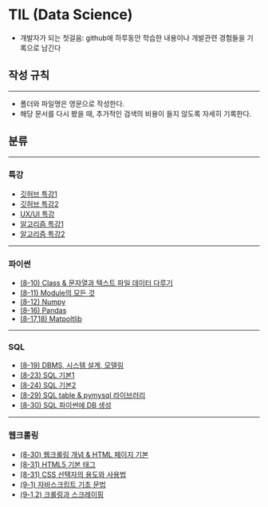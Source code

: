 # TIL (Data Science)
- 개발자가 되는 첫걸음: github에 하루동안 학습한 내용이나 개발관련 경험들을 기록으로 남긴다
## 작성 규칙
---
- 폴더와 파일명은 영문으로 작성한다.
- 해당 문서를 다시 봤을 때, 추가적인 검색의 비용이 들지 않도록 자세히 기록한다. 
## 분류
---
### 특강
- [깃허브 특강1](https://github.com/Calcious98/TIL/blob/89af6094c7210d8a68a2297bd2f13a13a185f331/git/8-8.md)
- [깃허브 특강2](https://github.com/Calcious98/TIL/blob/89af6094c7210d8a68a2297bd2f13a13a185f331/git/8-9.md)
- [UX/UI 특강](https://github.com/Calcious98/TIL/blob/83171221fa97903f0c26998bb8c60e1e8cd4a2d9/%ED%8A%B9%EA%B0%95/UI-UX.md)
- [알고리즘 특강1](https://github.com/Calcious98/TIL/blob/7352e6838673b3a79fd7b2d2ecacc1c10cac1e0f/%ED%8A%B9%EA%B0%95/%EC%95%8C%EA%B3%A0%EB%A6%AC%EC%A6%98.md)
- [알고리즘 특강2](https://github.com/Calcious98/TIL/blob/7352e6838673b3a79fd7b2d2ecacc1c10cac1e0f/%ED%8A%B9%EA%B0%95/%EC%95%8C%EA%B3%A0%EB%A6%AC%EC%A6%982)

---
### 파이썬
- [(8-10) Class & 문자열과 텍스트 파일 데이터 다루기](https://github.com/Calcious98/TIL/blob/327cf20539d247c65d1a042b2394bbb5614e332d/python/8-10.md)
- [(8-11) Module의 모든 것](https://github.com/Calcious98/TIL/blob/ace1365274edb838ad9861504fdd4b1b9f356ebc/python/8-11-module.md)
- [(8-12) Numpy](https://github.com/Calcious98/TIL/blob/ace1365274edb838ad9861504fdd4b1b9f356ebc/python/8-12.md)
- [(8-16) Pandas](https://github.com/Calcious98/TIL/blob/4d1a85c100762de4bacd750d437671e6427728b1/python/8-16.md)
- [(8-17,18) Matpoltlib](https://github.com/Calcious98/TIL/blob/4d1a85c100762de4bacd750d437671e6427728b1/python/8-17.md)

---
### SQL
- [(8-19) DBMS, 시스템 설계, 모델링](https://github.com/Calcious98/TIL/blob/470143954c1d4e12b2781d74ec4370d644cf8a79/SQL/8-19.md)
- [(8-23) SQL 기본1](https://github.com/Calcious98/TIL/blob/470143954c1d4e12b2781d74ec4370d644cf8a79/SQL/8-23.md)
- [(8-24) SQL 기본2](https://github.com/Calcious98/TIL/blob/1b9f35f9fa377a1a7f60159bbf8d170eb9e9601b/SQL/8-24.md)
- [(8-29) SQL table & pymysql 라이브러리](https://github.com/Calcious98/TIL/blob/932469364c243862e0329f6eb99ecf735a7c0513/SQL/8-29.md)
- [(8-30) SQL 파이썬에 DB 생성](https://github.com/Calcious98/TIL/blob/932469364c243862e0329f6eb99ecf735a7c0513/SQL/8-30.md)

---
### 웹크롤링
- [(8-30) 웹크롤링 개념 & HTML 페이지 기본](https://github.com/Calcious98/TIL/blob/b137bde14c36b047bbd43f882632b193e384e3ef/webCrawling/8-30.md)
- [(8-31) HTML5 기본 태그](https://github.com/Calcious98/TIL/blob/daa2271a8831272eebffd0eaddace10dd06c090f/webCrawling/8-31.md)
- [(8-31) CSS 선택자의 용도와 사용법](https://github.com/Calcious98/TIL/blob/69e0f57c5004a884ce9000ccb94ea84932e41661/webCrawling/8-31-2.md)
- [(9-1) 자바스크립트 기초 문법](https://github.com/Calcious98/TIL/blob/69e0f57c5004a884ce9000ccb94ea84932e41661/webCrawling/9-1.md)
- [(9-1,2) 크롤링과 스크레이핑](https://github.com/Calcious98/TIL/blob/69e0f57c5004a884ce9000ccb94ea84932e41661/webCrawling/9-1-2.md)